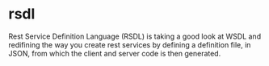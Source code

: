 # rsdl
Rest Service Definition Language (RSDL) is taking a good look at WSDL and redifining the way you create rest services by defining a definition file, in JSON, from which the client and server code is then generated.
